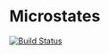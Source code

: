 # Microstates

[![Build Status](https://github.com/gabriel-ferr/Microstates.jl/actions/workflows/CI.yml/badge.svg?branch=main)](https://github.com/gabriel-ferr/Microstates.jl/actions/workflows/CI.yml?query=branch%3Amain)
